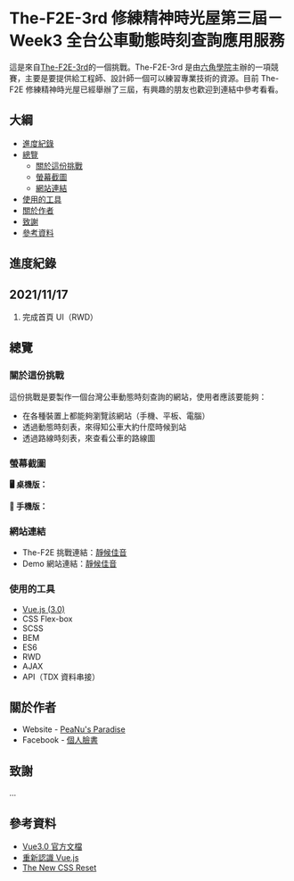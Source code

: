 # The-F2E-3rd 修練精神時光屋第三屆－Week3 全台公車動態時刻查詢應用服務

這是來自[The-F2E-3rd](https://2021.thef2e.com/)的一個挑戰。The-F2E-3rd 是由[六角學院](https://www.hexschool.com/)主辦的一項競賽，主要是要提供給工程師、設計師一個可以練習專業技術的資源。目前 The-F2E 修練精神時光屋已經舉辦了三屆，有興趣的朋友也歡迎到連結中參考看看。

## 大綱

- [進度紀錄](#進度紀錄)
- [總覽](#總覽)
  - [關於這份挑戰](#關於這份挑戰)
  - [螢幕截圖](#螢幕截圖)
  - [網站連結](#網站連結)
- [使用的工具](#使用的工具)
- [關於作者](#關於作者)
- [致謝](#致謝)
- [參考資料](#參考資料)

## 進度紀錄

## 2021/11/17

1. 完成首頁 UI（RWD）

## 總覽

### 關於這份挑戰

這份挑戰是要製作一個台灣公車動態時刻查詢的網站，使用者應該要能夠：

- 在各種裝置上都能夠瀏覽該網站（手機、平板、電腦）
- 透過動態時刻表，來得知公車大約什麼時候到站
- 透過路線時刻表，來查看公車的路線圖

### 螢幕截圖

**🖥 桌機版：**

**📱 手機版：**

### 網站連結

- The-F2E 挑戰連結：[靜候佳音](#)
- Demo 網站連結：[靜候佳音](#)

### 使用的工具

- [Vue.js (3.0)](https://v3.vuejs.org/guide/introduction.html)
- CSS Flex-box
- SCSS
- BEM
- ES6
- RWD
- AJAX
- API（TDX 資料串接）

## 關於作者

- Website - [PeaNu's Paradise](https://jubeatt.github.io/)
- Facebook - [個人臉書](https://www.facebook.com/profile.php?id=100003593580513)

## 致謝

...

## 參考資料

- [Vue3.0 官方文檔](https://v3.vuejs.org/guide/introduction.html)
- [重新認識 Vue.js](https://book.vue.tw/)
- [The New CSS Reset](https://elad.medium.com/the-new-css-reset-53f41f13282e)
